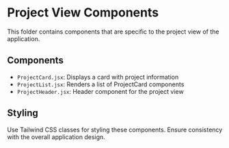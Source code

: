 # Project View Components

This folder contains components that are specific to the project view of the application.

## Components

- `ProjectCard.jsx`: Displays a card with project information
- `ProjectList.jsx`: Renders a list of ProjectCard components
- `ProjectHeader.jsx`: Header component for the project view

## Styling

Use Tailwind CSS classes for styling these components. Ensure consistency with the overall application design.